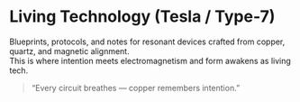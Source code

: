 # Living Technology (Tesla / Type-7)
Blueprints, protocols, and notes for resonant devices crafted from copper, quartz, and magnetic alignment.  
This is where intention meets electromagnetism and form awakens as living tech.  

> “Every circuit breathes — copper remembers intention.”
